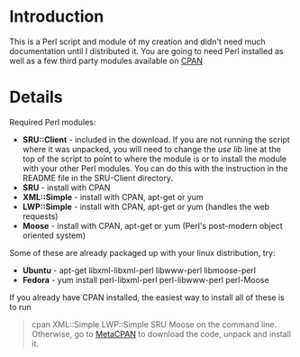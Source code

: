 # Introduction #

This is a Perl script and module of my creation and didn't need much documentation until I distributed it.  You are going to need Perl installed as well as a few third party modules available on [CPAN](http://www.cpan.org/)


# Details #

Required Perl modules:
  * **SRU::Client** - included in the download.  If you are not running the script where it was unpacked, you will need to change the _use lib_ line at the top of the script to point to where the module is or to install the module with your other Perl modules.  You can do this with the instruction in the README file in the SRU-Client directory.
  * **SRU** - install with CPAN
  * **XML::Simple** - install with CPAN, apt-get or yum
  * **LWP::Simple** - install with CPAN, apt-get or yum (handles the web requests)
  * **Moose** - install with CPAN, apt-get or yum (Perl's post-modern object oriented system)

Some of these are already packaged up with your linux distribution, try:
  * **Ubuntu** - apt-get libxml-libxml-perl libwww-perl libmoose-perl
  * **Fedora** - yum install perl-libxml-perl perl-libwww-perl perl-Moose

If you already have CPAN installed, the easiest way to install all of these is to run
> cpan XML::Simple LWP::Simple SRU Moose
on the command line.  Otherwise, go to [MetaCPAN](https://metacpan.org/) to download the code, unpack and install it.